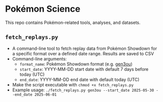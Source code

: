 # Pokémon Science

This repo contains Pokémon-related tools, analyses, and datasets.

## `fetch_replays.py`
- A command-line tool to fetch replay data from Pokémon Showdown for a specific format over a defined date range. Results are saved to CSV
- Command-line arguments:
	- `format_name`: Pokémon Showdown format (e.g. [gen3ou](https://www.smogon.com/dex/rs/formats/ou/))
	- `start_date`: YYYY-MM-DD start date with default 7 days before today (UTC)
	- `end_date`: YYYY-MM-DD end date with default today (UTC)
- Make the script executable with `chmod +x fetch_replays.py`
- Example usage: `./fetch_replays.py gen3ou --start_date 2025-05-30 --end_date 2025-06-01`
